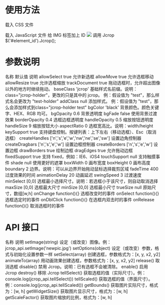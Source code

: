 # 使用方法
  载入 CSS 文件
  <link rel="stylesheet" href="jquery.Jcrop.css">
  载入 JavaScript 文件
  <script src="jquery.js"></script> 
  <script src="jquery.Jcrop.js"></script> 
  给 IMG 标签加上 ID
  <img id="element_id" src="pic.jpg">
  调用 Jcrop
  $('#element_id').Jcrop();

# 参数说明
名称	默认值	说明
allowSelect	true	允许新选框
allowMove	true	允许选框移动
allowResize	true	允许选框缩放
trackDocument	true	拖动选框时，允许超出图像以外的地方时继续拖动。
baseClass	'jcrop'	基础样式名前缀。说明：class="jcrop-holder"，更改的只是其中的 jcrop。
例：假设值为 "test"，那么样式名会更改为 "test-holder"
addClass	null	添加样式。
例：假设值为 "test"，那么会添加样式到class="jcrop-holder test"
bgColor	'black'	背景颜色。颜色关键字、HEX、RGB 均可。
bgOpacity	0.6	背景透明度
bgFade	false	使用背景过渡效果
borderOpacity	0.4	选框边框透明度
handleOpacity	0.5	缩放按钮透明度
handleSize	9	缩放按钮大小
aspectRatio	0	选框宽高比。说明：width/height
keySupport	true	支持键盘控制。按键列表：上下左右（移动选框）、Esc（取消选框）
createHandles	['n','s','e','w','nw','ne','se','sw']	设置边角控制器
createDragbars	['n','s','e','w']	设置边框控制器
createBorders	['n','s','e','w']	设置边框
drawBorders	true	绘制边框
dragEdges	true	允许拖动边框
fixedSupport	true	支持 fixed，例如：IE6、iOS4
touchSupport	null	支持触摸事件
shade	null	使用更好的遮罩
boxWidth	0	画布宽度
boxHeight	0	画布高度
boundary	2	边界。说明：可以从边界开始拖动鼠标选择裁剪区域
fadeTime	400	过度效果的时间
animationDelay	20	动画延迟
swingSpeed	3	过渡速度
minSelect	[0,0]	选框最小选择尺寸。说明：若选框小于该尺寸，则自动取消选择
maxSize	[0,0]	选框最大尺寸
minSize	[0,0]	选框最小尺寸
trueSize	null 原始尺寸，数组[w,h]
onChange	function(){}	选框改变时的事件
onSelect	function(){}	选框选定时的事件
onDblClick	function(){}	在选框内双击时的事件
onRelease	function(){}	取消选框时的事件


# API 接口
名称	说明
setImage(string)	设定（或改变）图像。例：jcrop_api.setImage('newpic.jpg')
setOptions(object)	设定（或改变）参数，格式与初始化设置参数一样
setSelect(array)	创建选框，参数格式为：[x, y, x2, y2]
animateTo(array)	用动画效果创建选框，参数格式为：[x, y, x2, y2]
release()	取消选框
disable()	禁用 Jcrop。说明：已有选框不会被清除。
enable()	启用 Jcrop
destroy()	移除 Jcrop
tellSelect()	获取选框的值（实际尺寸）。例：console.log(jcrop_api.tellSelect())
tellScaled()	获取选框的值（界面尺寸）。例：console.log(jcrop_api.tellScaled())
getBounds()	获取图片实际尺寸，格式为：[w, h]
getWidgetSize()	获取图片显示尺寸，格式为：[w, h]
getScaleFactor()	获取图片缩放的比例，格式为：[w, h]
